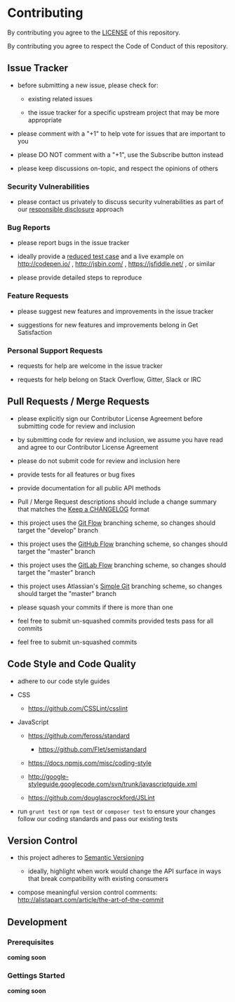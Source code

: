 # Contributing

By contributing you agree to the [LICENSE](LICENSE) of this repository.

By contributing you agree to respect the Code of Conduct of this repository.


## Issue Tracker

- before submitting a new issue, please check for:

    - existing related issues

    - the issue tracker for a specific upstream project that may be more appropriate

- please comment with a "+1" to help vote for issues that are important to you

- please DO NOT comment with a "+1", use the Subscribe button instead

- please keep discussions on-topic, and respect the opinions of others


### Security Vulnerabilities

- please contact us privately to discuss security vulnerabilities as part of our [responsible disclosure](https://en.wikipedia.org/wiki/Responsible_disclosure) approach


### Bug Reports

- please report bugs in the issue tracker

- ideally provide a [reduced test case](https://css-tricks.com/reduced-test-cases/) and a live example on http://codepen.io/ , http://jsbin.com/ , https://jsfiddle.net/ , or similar

- please provide detailed steps to reproduce


### Feature Requests

- please suggest new features and improvements in the issue tracker

- suggestions for new features and improvements belong in Get Satisfaction


### Personal Support Requests

- requests for help are welcome in the issue tracker

- requests for help belong on Stack Overflow, Gitter, Slack or IRC


## Pull Requests / Merge Requests

- please explicitly sign our Contributor License Agreement before submitting code for review and inclusion

- by submitting code for review and inclusion, we assume you have read and agree to our Contributor License Agreement

- please do not submit code for review and inclusion here

- provide tests for all features or bug fixes

- provide documentation for all public API methods

- Pull / Merge Request descriptions should include a change summary that matches the [Keep a CHANGELOG](http://keepachangelog.com/) format

- this project uses the [Git Flow](http://nvie.com/posts/a-successful-git-branching-model/) branching scheme, so changes should target the "develop" branch

- this project uses the [GitHub Flow](https://guides.github.com/introduction/flow/) branching scheme, so changes should target the "master" branch

- this project uses the [GitLab Flow](https://about.gitlab.com/2014/09/29/gitlab-flow/) branching scheme, so changes should target the "master" branch

- this project uses Atlassian's [Simple Git](http://blogs.atlassian.com/2014/01/simple-git-workflow-simple/) branching scheme, so changes should target the "master" branch

- please squash your commits if there is more than one

- feel free to submit un-squashed commits provided tests pass for all commits

- feel free to submit un-squashed commits


## Code Style and Code Quality

- adhere to our code style guides

- CSS

    - https://github.com/CSSLint/csslint

- JavaScript

    - https://github.com/feross/standard

        - https://github.com/Flet/semistandard

    - https://docs.npmjs.com/misc/coding-style

    - http://google-styleguide.googlecode.com/svn/trunk/javascriptguide.xml

    - https://github.com/douglascrockford/JSLint

- run `grunt test` or `npm test` or `composer test` to ensure your changes follow our coding standards and pass our existing tests


## Version Control

- this project adheres to [Semantic Versioning](http://semver.org/)

    - ideally, highlight when work would change the API surface in ways that break compatibility with existing consumers

- compose meaningful version control comments: http://alistapart.com/article/the-art-of-the-commit


## Development


### Prerequisites

__coming soon__


### Gettings Started

__coming soon__
